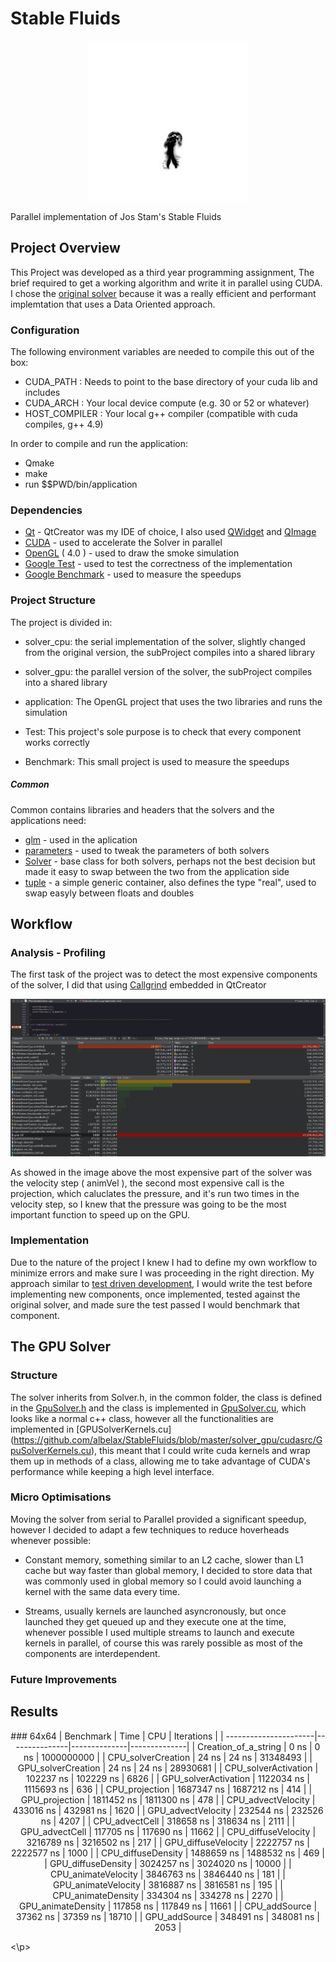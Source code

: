 # Stable Fluids
<p align="center">
  <img width="256" height="256" src="README_IMAGES/smoke.gif">
</p>


Parallel implementation of Jos Stam's Stable Fluids

## Project Overview
This Project was developed as a third year programming assignment,
The brief required to get a working algorithm and write it in parallel using CUDA.
I chose the [original solver](https://github.com/finallyjustice/stablefluids) 
because it was a really efficient and performant implemtation that uses a Data Oriented approach.

### Configuration
The following environment variables are needed to compile this out of the box:
* CUDA_PATH : Needs to point to the base directory of your cuda lib and includes
* CUDA_ARCH : Your local device compute (e.g. 30 or 52 or whatever)
* HOST_COMPILER : Your local g++ compiler (compatible with cuda compiles, g++ 4.9)

In order to compile and run the application:
* Qmake
* make
* run $$PWD/bin/application

### Dependencies
* [Qt]( https://www.qt.io/ ) - QtCreator was my IDE of choice, I also used [QWidget](http://doc.qt.io/qt-5/qwidget.html) and [QImage](http://doc.qt.io/qt-5/qimage.html)
* [CUDA](https://developer.nvidia.com/cuda-toolkit) - used to accelerate the Solver in parallel
* [OpenGL](https://www.opengl.org/) ( 4.0 ) - used to draw the smoke simulation
* [Google Test](https://github.com/google/googletest) - used to test the correctness of the implementation
* [Google Benchmark](https://github.com/google/benchmark) - used to measure the speedups

### Project Structure
The project is divided in:

* solver_cpu: the serial implementation of the solver, slightly changed from the original version,
the subProject compiles into a shared library

* solver_gpu: the parallel version of the solver, 
the subProject compiles into a shared library 

* application: The OpenGL project that uses the two libraries and runs the simulation

* Test: This project's sole purpose is to check that every component works correctly

* Benchmark: This small project is used to measure the speedups

##### Common
Common contains libraries and headers that the solvers and the applications need:
* [glm](https://glm.g-truc.net/0.9.8/index.html) - used in the aplication
* [parameters](https://github.com/albelax/StableFluids/blob/master/Common/include/parameters.h) - used to tweak the parameters of both solvers
* [Solver](https://github.com/albelax/StableFluids/blob/master/Common/include/Solver.h) - base class for both solvers, perhaps not the best decision but made it easy to swap between the two from the application side
* [tuple](https://github.com/albelax/StableFluids/blob/master/Common/include/tuple.h) - a simple generic container, also defines the type "real", used to swap easyly between floats and doubles

## Workflow
### Analysis - Profiling
The first task of the project was to detect the most expensive components of the solver, I did that using [Callgrind](http://valgrind.org/docs/manual/cl-manual.html) embedded in QtCreator

![Callgrind](README_IMAGES/Callgrind.png)

As showed in the image above the most expensive part of the solver was the velocity step ( animVel ), the second most expensive call is the projection, which caluclates the pressure,
and it's run two times in the velocity step, so I knew that the pressure was going to be the most important function to speed up on the GPU.

### Implementation
Due to the nature of the project I knew I had to define my own workflow to minimize errors and make sure I was proceeding in the right direction.
My approach similar to [test driven development](https://en.wikipedia.org/wiki/Test-driven_development), 
I would write the test before implementing new components, once implemented, tested against the original solver, and made sure the test passed I would benchmark that component.

## The GPU Solver

### Structure
The solver inherits from Solver.h, in the common folder, the class is defined in the [GpuSolver.h](https://github.com/albelax/StableFluids/blob/master/solver_gpu/include/GpuSolver.h) and the class is implemented in [GpuSolver.cu](https://github.com/albelax/StableFluids/blob/master/solver_gpu/cudasrc/GpuSolver.cu), which looks like a normal c++ class, however all the functionalities are implemented in [GPUSolverKernels.cu] (https://github.com/albelax/StableFluids/blob/master/solver_gpu/cudasrc/GpuSolverKernels.cu), this meant that I could write cuda kernels and wrap them up in methods of a class, allowing me to take advantage of CUDA's performance while keeping a high level interface.

### Micro Optimisations
Moving the solver from serial to Parallel provided a significant speedup, however I decided to adapt a few techniques to reduce hoverheads whenever possible:
* Constant memory, something similar to an L2 cache, slower than L1 cache but way faster than global memory, I decided to store data that was commonly used in global memory so I could avoid launching a kernel with the same data every time.

* Streams, usually kernels are launched asyncronously, but once launched they get queued up and they execute one at the time,
whenever possible I used multiple streams to launch and execute kernels in parallel, of course this was rarely possible as most of the components are interdependent.

### Future Improvements


## Results
<p align="center">
### 64x64
| Benchmark             |        Time   |     CPU      |   Iterations | 
| ----------------------|---------------|--------------|--------------| 
| Creation_of_a_string  |        0 ns   |        0 ns  |  1000000000  | 
| CPU_solverCreation    |       24 ns   |       24 ns  |    31348493  | 
| GPU_solverCreation    |       24 ns   |       24 ns  |    28930681  | 
| CPU_solverActivation  |   102237 ns   |   102229 ns  |        6826  | 
| GPU_solverActivation  |  1122034 ns   |  1115693 ns  |         636  | 
| CPU_projection        |  1687347 ns   |  1687212 ns  |         414  | 
| GPU_projection        |  1811452 ns   |  1811300 ns  |         478  | 
| CPU_advectVelocity    |   433016 ns   |   432981 ns  |        1620  | 
| GPU_advectVelocity    |   232544 ns   |   232526 ns  |        4207  | 
| CPU_advectCell        |   318658 ns   |   318634 ns  |        2111  | 
| GPU_advectCell        |   117705 ns   |   117690 ns  |       11662  | 
| CPU_diffuseVelocity   |  3216789 ns   |  3216502 ns  |         217  | 
| GPU_diffuseVelocity   |  2222757 ns   |  2222577 ns  |        1000  | 
| CPU_diffuseDensity    |  1488659 ns   |  1488532 ns  |         469  | 
| GPU_diffuseDensity    |  3024257 ns   |  3024020 ns  |       10000  | 
| CPU_animateVelocity   |  3846763 ns   |  3846440 ns  |         181  | 
| GPU_animateVelocity   |  3816887 ns   |  3816581 ns  |         195  | 
| CPU_animateDensity    |   334304 ns   |   334278 ns  |        2270  | 
| GPU_animateDensity    |   117858 ns   |   117849 ns  |       11661  | 
| CPU_addSource         |    37362 ns   |    37359 ns  |       18710  | 
| GPU_addSource         |   348491 ns   |   348081 ns  |        2053  | 

<\p>
